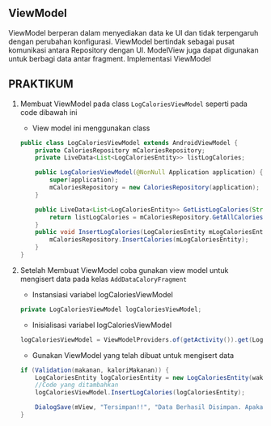 ## ViewModel
ViewModel berperan dalam menyediakan data ke UI dan tidak terpengaruh dengan perubahan konfigurasi. ViewModel bertindak sebagai pusat komunikasi antara Repository dengan UI. ModelView juga dapat digunakan untuk berbagi data antar fragment. 
Implementasi ViewModel


## PRAKTIKUM
1. Membuat ViewModel pada class `LogCaloriesViewModel` seperti pada code dibawah ini
    - View model ini menggunakan class

    ```java
    public class LogCaloriesViewModel extends AndroidViewModel {
        private CaloriesRepository mCaloriesRepository;
        private LiveData<List<LogCaloriesEntity>> listLogCalories;

        public LogCaloriesViewModel(@NonNull Application application) {
            super(application);
            mCaloriesRepository = new CaloriesRepository(application);
        }

        public LiveData<List<LogCaloriesEntity>> GetListLogCalories(String date) {
            return listLogCalories = mCaloriesRepository.GetAllCaloriesByDate(date);
        }
        public void InsertLogCalories(LogCaloriesEntity mLogCaloriesEntity) {
            mCaloriesRepository.InsertCalories(mLogCaloriesEntity);
        }
    }
    ```

2. Setelah Membuat ViewModel coba gunakan view model untuk mengisert data pada kelas `AddDataCaloryFragment`

    - Instansiasi variabel logCaloriesViewModel
    ```java
    private LogCaloriesViewModel logCaloriesViewModel;
    ```
    - Inisialisasi variabel logCaloriesViewModel
    ```java
    logCaloriesViewModel = ViewModelProviders.of(getActivity()).get(LogCaloriesViewModel.class);
    ```
    - Gunakan ViewModel yang telah dibuat untuk mengisert data
    ```java
    if (Validation(makanan, kaloriMakanan)) {
        LogCaloriesEntity logCaloriesEntity = new LogCaloriesEntity(waktuMakan, makanan, kaloriMakanan, tanggal);
        //Code yang ditambahkan
        logCaloriesViewModel.InsertLogCalories(logCaloriesEntity);

        DialogSave(mView, "Tersimpan!!", "Data Berhasil Disimpan. Apakah Anda Akan Memasukkan Data Lagi?");
    }
    ```

